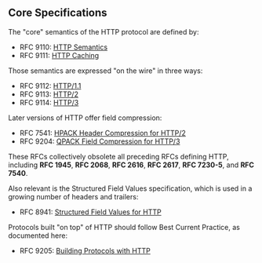 
## Core Specifications

The "core" semantics of the HTTP protocol are defined by:

 * RFC 9110: [HTTP Semantics](/specs/rfc9110.html)
 * RFC 9111: [HTTP Caching](/specs/rfc9111.html)

Those semantics are expressed "on the wire" in three ways:

 * RFC 9112: [HTTP/1.1](/specs/rfc9112.html)
 * RFC 9113: [HTTP/2](/specs/rfc9113.html)
 * RFC 9114: [HTTP/3](/specs/rfc9114.html)

Later versions of HTTP offer field compression:

 * RFC 7541: [HPACK Header Compression for HTTP/2](/specs/rfc7541.html)
 * RFC 9204: [QPACK Field Compression for HTTP/3](/specs/rfc9204.html)
 
These RFCs collectively obsolete all preceding RFCs defining HTTP, including **RFC 1945**, **RFC 2068**, **RFC 2616**, **RFC 2617**, **RFC 7230-5**, and **RFC 7540**.

Also relevant is the Structured Field Values specification, which is used in a growing number of headers and trailers:

 * RFC 8941: [Structured Field Values for HTTP](/specs/rfc8941.html)
 
Protocols built "on top" of HTTP should follow Best Current Practice, as documented here:

 * RFC 9205: [Building Protocols with HTTP](/specs/rfc9205.html)
